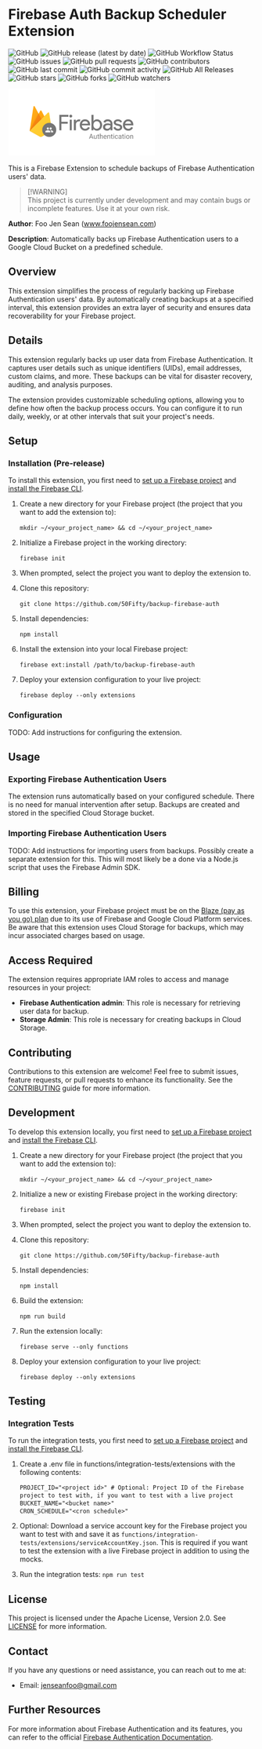 # Firebase Auth Backup Scheduler Extension  
![GitHub](https://img.shields.io/github/license/50Fifty/backup-firebase-auth) ![GitHub release (latest by date)](https://img.shields.io/github/v/release/50Fifty/backup-firebase-auth) ![GitHub Workflow Status](https://img.shields.io/github/workflow/status/50Fifty/backup-firebase-auth/CI) ![GitHub issues](https://img.shields.io/github/issues/50Fifty/backup-firebase-auth) ![GitHub pull requests](https://img.shields.io/github/issues-pr/50Fifty/backup-firebase-auth) ![GitHub contributors](https://img.shields.io/github/contributors/50Fifty/backup-firebase-auth) ![GitHub last commit](https://img.shields.io/github/last-commit/50Fifty/backup-firebase-auth) ![GitHub commit activity](https://img.shields.io/github/commit-activity/m/50Fifty/backup-firebase-auth) ![GitHub All Releases](https://img.shields.io/github/downloads/50Fifty/backup-firebase-auth/total) ![GitHub stars](https://img.shields.io/github/stars/50Fifty/backup-firebase-auth?style=social) ![GitHub forks](https://img.shields.io/github/forks/50Fifty/backup-firebase-auth?style=social) ![GitHub watchers](https://img.shields.io/github/watchers/50Fifty/backup-firebase-auth?style=social)

![Logo of Firebase Authentication](firebase_auth.png "Firebase Auth")

This is a Firebase Extension to schedule backups of Firebase Authentication users' data.

> [!WARNING]\
> This project is currently under development and may contain bugs or incomplete features. Use it at your own risk. 

**Author**: Foo Jen Sean (www.foojensean.com)

**Description**: Automatically backs up Firebase Authentication users to a Google Cloud Bucket on a predefined schedule.

## Overview
This extension simplifies the process of regularly backing up Firebase Authentication users' data. By automatically creating backups at a specified interval, this extension provides an extra layer of security and ensures data recoverability for your Firebase project.

## Details
This extension regularly backs up user data from Firebase Authentication. It captures user details such as unique identifiers (UIDs), email addresses, custom claims, and more. These backups can be vital for disaster recovery, auditing, and analysis purposes.

The extension provides customizable scheduling options, allowing you to define how often the backup process occurs. You can configure it to run daily, weekly, or at other intervals that suit your project's needs.

## Setup

### Installation (Pre-release)

To install this extension, you first need to [set up a Firebase project](https://firebase.google.com/docs/projects/learn-more) and [install the Firebase CLI](https://firebase.google.com/docs/cli#install_the_firebase_cli).

1. Create a new directory for your Firebase project (the project that you want to add the extension to):

    `mkdir ~/<your_project_name> && cd ~/<your_project_name>`

2. Initialize a Firebase project in the working directory:

    `firebase init`

3. When prompted, select the project you want to deploy the extension to.

4. Clone this repository:

    `git clone https://github.com/50Fifty/backup-firebase-auth`

5. Install dependencies:

    `npm install`

6. Install the extension into your local Firebase project:

    `firebase ext:install /path/to/backup-firebase-auth`

7. Deploy your extension configuration to your live project:

    `firebase deploy --only extensions`

### Configuration
TODO: Add instructions for configuring the extension.

## Usage

### Exporting Firebase Authentication Users
The extension runs automatically based on your configured schedule. There is no need for manual intervention after setup. Backups are created and stored in the specified Cloud Storage bucket.

### Importing Firebase Authentication Users
TODO: Add instructions for importing users from backups. Possibly create a separate extension for this. This will most likely be a done via a Node.js script that uses the Firebase Admin SDK.

## Billing
To use this extension, your Firebase project must be on the [Blaze (pay as you go) plan](https://firebase.google.com/pricing) due to its use of Firebase and Google Cloud Platform services. Be aware that this extension uses Cloud Storage for backups, which may incur associated charges based on usage.

## Access Required
The extension requires appropriate IAM roles to access and manage resources in your project:

- **Firebase Authentication admin**: This role is necessary for retrieving user data for backup.
- **Storage Admin**: This role is necessary for creating backups in Cloud Storage.

## Contributing
Contributions to this extension are welcome! Feel free to submit issues, feature requests, or pull requests to enhance its functionality. See the [CONTRIBUTING](CONTRIBUTING.md) guide for more information.

## Development
To develop this extension locally, you first need to [set up a Firebase project](https://firebase.google.com/docs/projects/learn-more) and [install the Firebase CLI](https://firebase.google.com/docs/cli#install_the_firebase_cli).

1. Create a new directory for your Firebase project (the project that you want to add the extension to):

    `mkdir ~/<your_project_name> && cd ~/<your_project_name>`

2. Initialize a new or existing Firebase project in the working directory:

    `firebase init`

3. When prompted, select the project you want to deploy the extension to.

4. Clone this repository:

    `git clone https://github.com/50Fifty/backup-firebase-auth`

5. Install dependencies:

    `npm install`

6. Build the extension:

    `npm run build`

7. Run the extension locally:

    `firebase serve --only functions`

8. Deploy your extension configuration to your live project:

    `firebase deploy --only extensions`

## Testing
### Integration Tests
To run the integration tests, you first need to [set up a Firebase project](https://firebase.google.com/docs/projects/learn-more) and [install the Firebase CLI](https://firebase.google.com/docs/cli#install_the_firebase_cli).

1. Create a .env file in functions/integration-tests/extensions with the following contents:

    ```
    PROJECT_ID="<project id>" # Optional: Project ID of the Firebase project to test with, if you want to test with a live project
    BUCKET_NAME="<bucket name>"
    CRON_SCHEDULE="<cron schedule>"
    ```
    
2. Optional: Download a service account key for the Firebase project you want to test with and save it as `functions/integration-tests/extensions/serviceAccountKey.json`. This is required if you want to test the extension with a live Firebase project in addition to using the mocks.

3. Run the integration tests:
    `npm run test`

## License
This project is licensed under the Apache License, Version 2.0. See [LICENSE](LICENSE) for more information.

## Contact
If you have any questions or need assistance, you can reach out to me at:
- Email: jenseanfoo@gmail.com

## Further Resources
For more information about Firebase Authentication and its features, you can refer to the official [Firebase Authentication Documentation](https://firebase.google.com/docs/auth).
